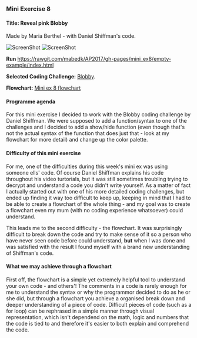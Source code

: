 <h3>Mini Exercise 8</h3>
<h4><b>Title:</b> Reveal pink Blobby</h4> 
Made by Maria Berthel - with Daniel Shiffman's code.

![ScreenShot](https://github.com/mabedk/AP2017/blob/gh-pages/mini_ex8/Sk%C3%A6rmbillede%202017-03-29%20kl.%2016.32.52.png)
![ScreenShot](https://github.com/mabedk/AP2017/blob/gh-pages/mini_ex8/Sk%C3%A6rmbillede%202017-03-29%20kl.%2016.33.18.png)

<b>Run</b> https://rawgit.com/mabedk/AP2017/gh-pages/mini_ex8/empty-example/index.html

<b>Selected Coding Challenge:</b> <a href="https://www.youtube.com/watch?v=rX5p-QRP6R4">Blobby</a>.

<b>Flowchart:</b> <a href="http://fxbtpc.axshare.com/#g=1&p=home">Mini ex 8 flowchart</a>

<h4>Programme agenda</h4>
For this mini exercise I decided to work with the Blobby coding challenge by Daniel Shiffman. We were supposed to add a function/syntax to one of the challenges and I decided to add a show/hide function (even though that's not the actual syntax of the function that does just that - look at my flowchart for more detail) and change up the color palette.

<h4>Difficulty of this mini exercise</h4>
For me, one of the difficulties during this week's mini ex was using someone ells' code. Of course Daniel Shiffman explains his code throughout his video turtorials, but it was still sometimes troubling trying to decrypt and understand a code you didn't write yourself. As a matter of fact I actually started out with one of his more detailed coding challenges, but ended up finding it way too difficult to keep up, keeping in mind that I had to be able to create a flowchart of the whole thing - and my goal was to create a flowchart even my mum (with no coding experience whatsoever) could understand. 

This leads me to the second difficulty - the flowchart. It was surprisingly difficult to break down the code and try to make sense of it so a person who have never seen code before could understand, <b>but</b> when I was done and was satisfied with the result I found myself with a brand new understanding of Shiffman's code.

<h4>What we may achieve through a flowchart</h4>
First off, the flowchart is a simple yet extremely helpful tool to understand your own code - and others'! The comments in a code is rarely enough for me to understand the syntax or why the programmor decided to do as he or she did, but through a flowchart you achieve a organised break down and deeper understanding of a piece of code. Difficult pieces of code (such as a for loop) can be rephrased in a simple manner through visual representation, which isn't dependend on the math, logic and numbers that the code is tied to and therefore it's easier to both explain and comprehend the code.  


